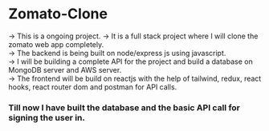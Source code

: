 # Zomato-Clone
  -> This is a ongoing project.
  -> It is a full stack project where I will clone the zomato web app completely.<br />
  -> The backend is being built on node/express js using javascript. <br />
  -> I will be building a complete API for the project and build a database on MongoDB server and AWS server.<br />
  -> The frontend will be build on reactjs with the help of tailwind, redux, react hooks, react router dom and postman for API calls.<br />
  
### Till now I have built the database and the basic API call for signing the user in.
